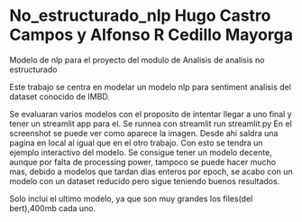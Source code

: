 # No_estructurado_nlp Hugo Castro Campos y Alfonso R Cedillo Mayorga
Modelo de nlp para el proyecto del modulo de Analisis de analisis no estructurado

Este trabajo se centra en modelar un modelo nlp para sentiment analisis del dataset conocido de IMBD.

Se evaluaran varios modelos con el proposito de intentar llegar a uno final y tener un streamlit app para el.
Se runnea con streamlit run streamlit.py
En el screenshot se puede ver como aparece la imagen.
Desde ahi saldra una pagina en local al igual que en el otro trabajo.
Con esto se tendra un ejemplo interactivo del modelo.
Se consigue tener un modelo decente, aunque por falta de processing power, tampoco se puede hacer mucho mas, debido a modelos que tardan dias enteros por epoch,
se acabo con un modelo con un dataset reducido pero sigue teniendo buenos resultados.

Solo inclui el ultimo modelo, ya que son muy grandes los files(del bert),400mb cada uno.
